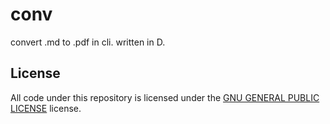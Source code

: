 # conv
convert .md to .pdf in cli.
written in D.

## License

All code under this repository is licensed under the [GNU GENERAL PUBLIC LICENSE](./LICENSE.md)
license.
